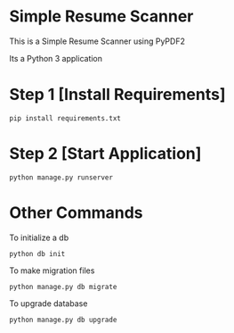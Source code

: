 # Simple Resume Scanner

This is a Simple Resume Scanner using PyPDF2

Its a Python 3 application

# Step 1 [Install Requirements]

`pip install requirements.txt`

# Step 2 [Start Application]

`python manage.py runserver`

# Other Commands

To initialize a db

`python db init`

To make migration files

`python manage.py db migrate`

To upgrade database

`python manage.py db upgrade`